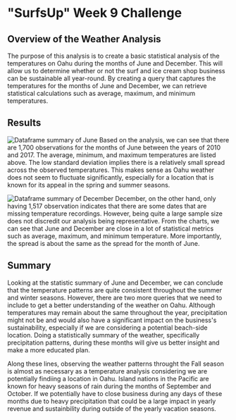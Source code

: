 # "SurfsUp" Week 9 Challenge
## Overview of the Weather Analysis
<!--- Explain the purpose of this analysis. --->
The purpose of this analysis is to create a basic statistical analysis of the temperatures on Oahu during the months of June and December. This will allow us to determine whether or not the surf and ice cream shop business can be sustainable all year-round. By creating a query that captures the temperatures for the months of June and December, we can retrieve statistical calculations such as average, maximum, and minimum temperatures.

## Results
<!--- Provide a bulleted list with three major points from the two analysis deliverables. Use images as support where needed. --->
![Dataframe summary of June](https://github.com/rudiferr/SurfsUp_analysis/blob/main/analysis/june_Temps.png)
Based on the analysis, we can see that there are 1,700 observations for the months of June between the years of 2010 and 2017. The average, minimum, and maximum temperatures are listed above. The low standard deviation implies there is a relatively small spread across the observed temperatures. This makes sense as Oahu weather does not seem to fluctuate significantly, especially for a location that is known for its appeal in the spring and summer seasons.

![Dataframe summary of December](https://github.com/rudiferr/SurfsUp_analysis/blob/main/analysis/december_Temps.png)
December, on the other hand, only having 1,517 observation indicates that there are some dates that are missing temperature recordings. However, being quite a large sample size does not discredit our analysis being representative. From the charts, we can see that June and December are close in a lot of statistical metrics such as average, maximum, and minimum temperature. More importantly, the spread is about the same as the spread for the month of June.

## Summary
<!--- Provide a high-level summary of the results and two additional queries that you would perform to gather more weather data for June and December. --->
Looking at the statistic summary of June and December, we can conclude that the temperature patterns are quite consistent throughout the summer and winter seasons. However, there are two more queries that we need to include to get a better understanding of the weather on Oahu. Although temperatures may remain about the same throughout the year, precipitation might not be and would also have a significant impact on the business's sustainability, especially if we are considering a potential beach-side location. Doing a statistically summary of the weather, specifically precipitation patterns, during these months will give us better insight and make a more educated plan.

Along these lines, observing the weather patterns throught the Fall season is almost as necessary as a temperature analysis considering we are potentially findiing a location in Oahu. Island nations in the Pacific are known for heavy seasons of rain during the months of September and October. If we potentially have to close business during any days of these months due to heavy precipitation that could be a large impact in yearly revenue and sustainbility during outside of the yearly vacation seasons.